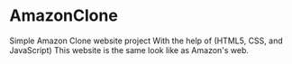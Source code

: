 # AmazonClone
Simple Amazon Clone website  project With the help of (HTML5, CSS, and JavaScript)
This website is the same look like as Amazon's web. 
